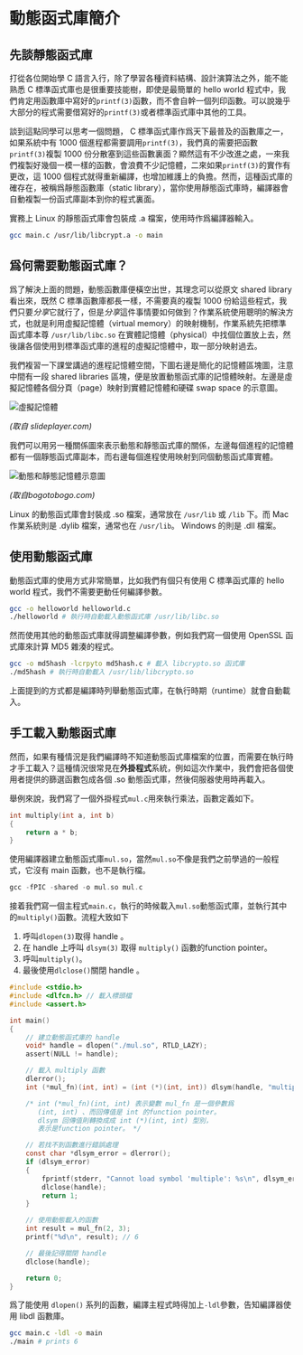 # 動態函式庫簡介

## 先談靜態函式庫

打從各位開始學 C 語言入行，除了學習各種資料結構、設計演算法之外，能不能熟悉 C 標準函式庫也是很重要技能樹，即使是最簡單的 hello world 程式中，我們肯定用函數庫中寫好的`printf(3)`函數，而不會自幹一個列印函數。可以說幾乎大部分的程式需要借寫好的`printf(3)`或者標準函式庫中其他的工具。

談到這點同學可以思考一個問題， C 標準函式庫作爲天下最普及的函數庫之一，如果系統中有 1000 個進程都需要調用`printf(3)`，我們真的需要把函數`printf(3)`複製 1000 份分散塞到這些函數裏面？顯然這有不少改進之處，一來我們複製好幾個一模一樣的函數，會浪費不少記憶體，二來如果`printf(3)`的實作有更改，這 1000 個程式就得重新編譯，也增加維護上的負擔。然而，這種函式庫的確存在，被稱爲靜態函數庫（static library），當你使用靜態函式庫時，編譯器會自動複製一份函式庫副本到你的程式裏面。

實務上 Linux 的靜態函式庫會包裝成 .a 檔案，使用時作爲編譯器輸入。
```sh
gcc main.c /usr/lib/libcrypt.a -o main
```

## 爲何需要動態函式庫？

爲了解決上面的問題，動態函數庫便橫空出世，其理念可以從原文 shared library 看出來，既然 C 標準函數庫都長一樣，不需要真的複製 1000 份給這些程式，我們只要*分享*它就行了，但是*分享*這件事情要如何做到？作業系統使用聰明的解決方式，也就是利用虛擬記憶體（virtual memory）的映射機制，作業系統先把標準函式庫本尊 `/usr/lib/libc.so` 在實體記憶體（physical）中找個位置放上去，然後讓各個使用到標準函式庫的進程的虛擬記憶體中，取一部分映射過去。

我們複習一下課堂講過的進程記憶體空間，下圖右邊是簡化的記憶體區塊圖，注意中間有一段 shared libraries 區塊，便是放置動態函式庫的記憶體映射。左邊是虛擬記憶體各個分頁（page）映射到實體記憶體和硬碟 swap space 的示意圖。

![虛擬記憶體](http://slideplayer.com/slide/8530558/26/images/3/Virtual+address+space+Virtual+memory+Physical+memory.jpg)

*(取自 slideplayer.com)*

我們可以用另一種關係圖來表示動態和靜態函式庫的關係，左邊每個進程的記憶體都有一個靜態函式庫副本，而右邊每個進程使用映射到同個動態函式庫實體。

![動態和靜態記憶體示意圖](http://www.bogotobogo.com/cplusplus/images/libraries/static_vs_dynamic_1.png)

*(取自bogotobogo.com)*

Linux 的動態函式庫會封裝成 .so 檔案，通常放在 `/usr/lib` 或 `/lib` 下。而 Mac 作業系統則是 .dylib 檔案，通常也在 `/usr/lib`。 Windows 的則是 .dll 檔案。

## 使用動態函式庫

動態函式庫的使用方式非常簡單，比如我們有個只有使用 C 標準函式庫的 hello world 程式，我們不需要更動任何編譯參數。
```sh
gcc -o helloworld helloworld.c
./helloworld # 執行時自動載入動態函式庫 /usr/lib/libc.so
```

然而使用其他的動態函式庫就得調整編譯參數，例如我們寫一個使用 OpenSSL 函式庫來計算 MD5 雜湊的程式。
```sh
gcc -o md5hash -lcrpyto md5hash.c # 載入 libcrypto.so 函式庫
./md5hash # 執行時自動載入 /usr/lib/libcrypto.so
```

上面提到的方式都是編譯時列舉動態函式庫，在執行時期（runtime）就會自動載入。

## 手工載入動態函式庫

然而，如果有種情況是我們編譯時不知道動態函式庫檔案的位置，而需要在執行時才手工載入？這種情況很常見在**外掛程式**系統，例如這次作業中，我們會把各個使用者提供的篩選函數包成各個 .so 動態函式庫，然後伺服器使用時再載入。

舉例來說，我們寫了一個外掛程式`mul.c`用來執行乘法，函數定義如下。
```c
int multiply(int a, int b)
{
    return a * b;
}
```

使用編譯器建立動態函式庫`mul.so`，當然`mul.so`不像是我們之前學過的一般程式，它沒有 main 函數，也不是執行檔。
```c
gcc -fPIC -shared -o mul.so mul.c
```

接着我們寫一個主程式`main.c`，執行的時候載入`mul.so`動態函式庫，並執行其中的`multiply()`函數。流程大致如下
1. 呼叫`dlopen(3)`取得 handle 。
2. 在 handle 上呼叫 `dlsym(3)` 取得 `multiply()` 函數的function pointer。
3. 呼叫`multiply()`。
4. 最後使用`dlclose()`關閉 handle 。

```c
#include <stdio.h>
#include <dlfcn.h> // 載入標頭檔
#include <assert.h>

int main()
{
    // 建立動態函式庫的 handle
    void* handle = dlopen("./mul.so", RTLD_LAZY);
    assert(NULL != handle);

    // 載入 multiply 函數
    dlerror();
    int (*mul_fn)(int, int) = (int (*)(int, int)) dlsym(handle, "multiply");

    /* int (*mul_fn)(int, int) 表示變數 mul_fn 是一個參數爲
       (int, int) 、而回傳值是 int 的function pointer。
       dlsym 回傳值則轉換成成 int (*)(int, int) 型別，
       表示是function pointer。 */

    // 若找不到函數進行錯誤處理
    const char *dlsym_error = dlerror();
    if (dlsym_error)
    {
        fprintf(stderr, "Cannot load symbol 'multiple': %s\n", dlsym_error);
        dlclose(handle);
        return 1;
    }

    // 使用動態載入的函數
    int result = mul_fn(2, 3);
    printf("%d\n", result); // 6

    // 最後記得關閉 handle
    dlclose(handle);

    return 0;
}
```

爲了能使用 `dlopen()` 系列的函數，編譯主程式時得加上`-ldl`參數，告知編譯器使用 libdl 函數庫。
```sh
gcc main.c -ldl -o main
./main # prints 6
```
